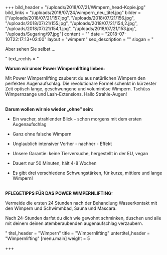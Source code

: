 +++
bild_header = "/uploads/2018/07/21/Wimpern_head-Kopie.jpg"
bild_links = "/uploads/2018/07/24/wimpern_neu_titel.jpg"
bilder = ["/uploads/2018/07/21/157.jpg", "/uploads/2018/07/21/156.jpg", "/uploads/2018/07/21/155.jpg", "/uploads/2018/07/21/154,2.jpg", "/uploads/2018/07/21/154,1.jpg", "/uploads/2018/07/21/153.jpg", "/uploads/Sugaring/97.jpg"]
content = ""
date = "2018-07-10T22:17:13+02:00"
layout = "wimpern"
seo_description = ""
slogan = "<p>Aber sehen Sie selbst ...</p>"
text_rechts = "<p><strong>Warum wir unser Power Wimpernlifting lieben:</strong></p><p>Mit Power Wimpernlifting zauberst du aus natürlichen Wimpern den perfekten Augenaufschlag. Die revolutionäre Formel schenkt in kürzester Zeit optisch lange, geschwungene und voluminöse Wimpern. Tschüss Wimpernzange und Lash-Extensions. Hallo Strahle-Augen!</p><p><strong><br>Darum wollen wir nie wieder „ohne“ sein:</strong></p><ul><li><p>Ein wacher, strahlender Blick – schon morgens mit dem ersten Augenaufschlag</p></li><li><p>Ganz ohne falsche Wimpern</p></li><li><p>Unglaublich intensiver Vorher - nachher - Effekt</p></li><li><p>Unsere Garantie: keine Tierversuche, hergestellt in der EU, vegan</p></li><li><p>Dauert nur 50 Minuten, hält 4-8 Wochen</p></li><li><p>Es gibt drei verschiedene Schwungstärken, für kurze, mittlere und lange Wimpern!</p></li></ul><p><strong><br>PFLEGETIPPS FÜR DAS POWER WIMPERNLIFTING:</strong></p><p>Vermeide die ersten 24 Stunden nach der Behandlung Wasserkontakt mit den Wimpern und Schwimmbad, Sauna und Mascara.</p><p>Nach 24-Stunden darfst du dich wie gewohnt schminken, duschen und alle mit deinem deinen atemberaubenden augenaufschlag verzaubern.</p><p></p>"
titel_header = "Wimpern"
title = "Wimpernlifting"
untertitel_header = "Wimpernlifting"
[menu.main]
weight = 5

+++

